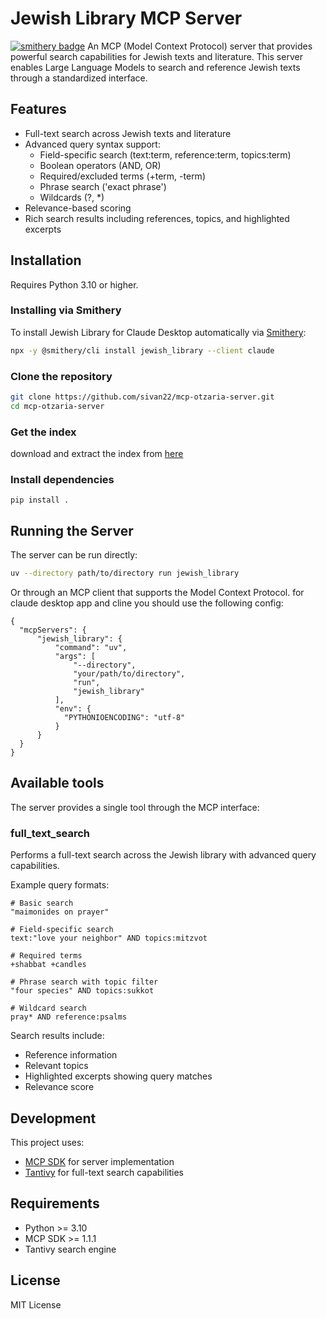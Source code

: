 # Jewish Library MCP Server

[![smithery badge](https://smithery.ai/badge/jewish_library)](https://smithery.ai/server/jewish_library)
An MCP (Model Context Protocol) server that provides powerful search capabilities for Jewish texts and literature. This server enables Large Language Models to search and reference Jewish texts through a standardized interface.

## Features

- Full-text search across Jewish texts and literature
- Advanced query syntax support:
  - Field-specific search (text:term, reference:term, topics:term)
  - Boolean operators (AND, OR)
  - Required/excluded terms (+term, -term)
  - Phrase search ('exact phrase')
  - Wildcards (?, *)
- Relevance-based scoring
- Rich search results including references, topics, and highlighted excerpts

## Installation

Requires Python 3.10 or higher.

### Installing via Smithery

To install Jewish Library for Claude Desktop automatically via [Smithery](https://smithery.ai/server/jewish_library):

```bash
npx -y @smithery/cli install jewish_library --client claude
```

### Clone the repository
```bash
git clone https://github.com/sivan22/mcp-otzaria-server.git
cd mcp-otzaria-server
```
### Get the index
download and extract the index from [here](https://drive.google.com/file/d/1lpbBCPimwcNfC0VZOlQueA4SHNGIp5_t/view?usp=drive_link)

### Install dependencies
```
pip install .
```
## Running the Server

The server can be run directly:

```bash
uv --directory path/to/directory run jewish_library
```

Or through an MCP client that supports the Model Context Protocol.
for claude desktop app and cline you should use the following config:
```
{
  "mcpServers": {        
      "jewish_library": {
          "command": "uv",
          "args": [
              "--directory",
              "your/path/to/directory",
              "run",
              "jewish_library"
          ],
          "env": {
            "PYTHONIOENCODING": "utf-8" 
          }
      }
  }
}
```

## Available tools

The server provides a single tool through the MCP interface:

### full_text_search

Performs a full-text search across the Jewish library with advanced query capabilities.

Example query formats:
```
# Basic search
"maimonides on prayer"

# Field-specific search
text:"love your neighbor" AND topics:mitzvot

# Required terms
+shabbat +candles

# Phrase search with topic filter
"four species" AND topics:sukkot

# Wildcard search
pray* AND reference:psalms
```

Search results include:
- Reference information
- Relevant topics
- Highlighted excerpts showing query matches
- Relevance score

## Development

This project uses:
- [MCP SDK](https://github.com/modelcontextprotocol/sdk) for server implementation
- [Tantivy](https://github.com/quickwit-oss/tantivy) for full-text search capabilities





## Requirements

- Python >= 3.10
- MCP SDK >= 1.1.1
- Tantivy search engine

## License

MIT License
